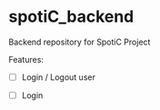 # spotiC_backend
Backend repository for SpotiC Project

Features:
 - [ ] Login / Logout user
 - [ ] Login

